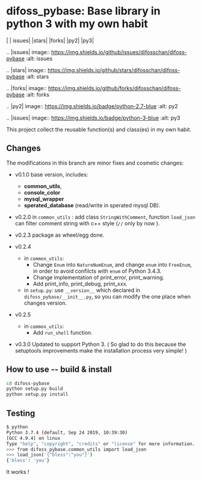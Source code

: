 difoss_pybase: Base library in python 3 with my own habit
===========================================================

|  | issues|  |stars| |forks| |py2| |py3|

.. |issues| image:: https://img.shields.io/github/issues/difosschan/difoss-pybase
    :alt: issues

.. |stars| image:: https://img.shields.io/github/stars/difosschan/difoss-pybase
    :alt: stars

.. |forks| image:: https://img.shields.io/github/forks/difosschan/difoss-pybase
    :alt: forks

.. |py2| image:: https://img.shields.io/badge/python-2.7-blue
    :alt: py2

.. |issues| image:: https://img.shields.io/badge/python-3-blue
    :alt: py3

This project collect the reusable function(s) and class(es) in my own habit.


Changes
-------

The modifications in this branch are minor fixes and cosmetic changes:

* v0.1.0 base version, includes: 

  * **common_utils**,
  * **console_color**
  * **mysql_wrapper**
  * **sperated_database** (read/write in sperated mysql DB).

* v0.2.0 in `common_utils` : add class `StringWithComment`, function `load_json` can filter comment string with c++ style (`//` only by now ).

* v0.2.3 package as wheel/egg done.

* v0.2.4
  - in `common_utils`:
    - Change `Enum` into `NatureNumEnum`, and change `enum` into `FreeEnum`, in order to avoid confilcts with `enum` of Python 3.4.3.
    - Change implementation of print_error, print_warning.
    - Add print_info, print_debug, print_xxx.
  - in `setup.py`: use `__version__` which declared in `difoss_pybase/__init__.py`, so you can modify the one place when changes version.
  
* v0.2.5
  - in `common_utils`:
    - Add `run_shell` function.
  
* v0.3.0 Updated to support Python 3. ( So glad to do this because the setuptools improvements make the installation process very simple! )



## How to use -- build & install

```bash
cd difoss-pybase
python setup.py build
python setup.py install
```

## Testing

```bash
$ python
Python 3.7.4 (default, Sep 24 2019, 10:39:30)
[GCC 4.9.4] on linux
Type "help", "copyright", "credits" or "license" for more information.
>>> from difoss_pybase.common_utils import load_json
>>> load_json('{"bless":"you"}')
{'bless': 'you'}
```

It works !

